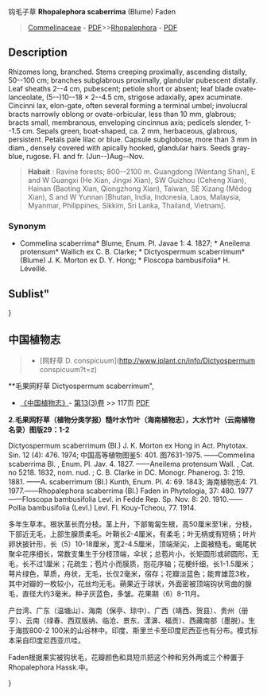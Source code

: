 钩毛子草 **Rhopalephora scaberrima** (Blume) Faden

> [Commelinaceae](http://www.iplant.cn/info/Commelinaceae?t=foc) - [PDF](http://www.iplant.cn/foc/pdf/Commelinaceae.pdf)>>[Rhopalephora](http://www.iplant.cn/info/Rhopalephora?t=foc) - [PDF](http://www.iplant.cn/foc/pdf/Rhopalephora.pdf)

## Description

Rhizomes long, branched. Stems creeping proximally, ascending distally, 50--100 cm; branches subglabrous proximally, glandular pubescent distally. Leaf sheaths 2--4 cm, pubescent; petiole short or absent; leaf blade ovate-lanceolate, (5--)10--18 × 2--4.5 cm, strigose adaxially, apex acuminate. Cincinni lax, elon-gate, often several forming a terminal umbel; involucral bracts narrowly oblong or ovate-orbicular, less than 10 mm, glabrous; bracts small, membranous, enveloping cincinnus axis; pedicels slender, 1--1.5 cm. Sepals green, boat-shaped, ca. 2 mm, herbaceous, glabrous, persistent. Petals pale lilac or blue. Capsule subglobose, more than 3 mm in diam., densely covered with apically hooked, glandular hairs. Seeds gray-blue, rugose. Fl. and fr. (Jun--)Aug--Nov.


> **Habait** : 
> Ravine forests; 800--2100 m. Guangdong (Wentang Shan), E and W Guangxi (He Xian, Jingxi Xian), SW Guizhou (Ceheng Xian), Hainan (Baoting Xian, Qiongzhong Xian), Taiwan, SE Xizang (Mêdog Xian), S and W Yunnan [Bhutan, India, Indonesia, Laos, Malaysia, Myanmar, Philippines, Sikkim, Sri Lanka, Thailand, Vietnam].

### Synonym
* Commelina scaberrima* Blume, Enum. Pl. Javae 1: 4. 1827; * Aneilema protensum* Wallich ex C. B. Clarke; * Dictyospermum scaberrimum* (Blume) J. K. Morton ex D. Y. Hong; * Floscopa bambusifolia* H. Léveillé.

## Sublist"
}
## 中国植物志

> * [网籽草  D.  conspicuum](http://www.iplant.cn/info/Dictyospermum conspicuum?t=z)


**毛果网籽草 Dictyospermum scaberrimum",



* [《中国植物志》](http://www.iplant.cn/frps)- [第13(3)卷](http://www.iplant.cn/frps/vol/13(3)) >> 117页 [PDF](http://www.iplant.cn/frps/pdf/13(3)/117.pdf)


**2.毛果网籽草（植物分类学报）糙叶水竹叶（海南植物志），大水竹叶（云南植物名录）图版29：1-2**

Dictyospermum scaberrimum (Bl.) J. K. Morton ex Hong in Act. Phytotax. Sin. 12 (4): 476. 1974; 中国高等植物图鉴5: 401. 图7631-1975. ——Commelina scaberrima Bl. , Enum. Pl. Jav. 4. 1827. ——Aneilema protensum Wall. , Cat. no 5218. 1832, nom. nud. ; C. B. Clarke in DC. Monogr. Phanerog. 3: 219. 1881. ——A. scaberrimum (Bl.) Kunth, Enum. Pl. 4: 69. 1843; 海南植物志4: 71. 1977.——Rhopalephora scaberrima (Bl.) Faden in Phytologia, 37: 480. 1977——Floscopa bambusifolia Levl. in Fedde Rep. Sp. Nov. 8: 20. 1910.——Pollia bambusifolia (Levl.) Levl. Fl. Kouy-Tcheou, 77. 1914.

多年生草本。根状茎长而分枝。茎上升，下部匍匐生根，高50厘米至1米，分枝，下部近无毛，上部生腺质柔毛。叶鞘长2-4厘米，有柔毛；叶无柄或有短柄；叶片卵状披针形，长（5）10-18厘米，宽2-4.5厘米，顶端渐尖，上面被糙毛。蝎尾状聚伞花序细长，常数支集生于分枝顶端，伞状；总苞片小，长矩圆形或卵圆形，无毛，长不过1厘米；花疏生；苞片小而膜质，抱花序轴；花梗纤细，长1-1.5厘米；萼片绿色，草质，舟状，无毛，长仅2毫米，宿存；花瓣淡蓝色；能育雄蕊3枚，其中对瓣的一枚较小，花丝均无毛。蒴果近于球状，外面密被顶端钩状弯曲的腺毛，直径大约3毫米。种子灰蓝色，多皱。花果期（6）8-11月。

产台湾、广东（温塘山）、海南（保亭、琼中）、广西（靖西、贺县）、贵州（册亨）、云南（绿春、西双版纳、临沧、景东、漾濞、福贡）、西藏南部（墨脱）。生于海拔800-2 100米的山谷林中。印度、斯里兰卡至印度尼西亚也有分布。模式标本采自印度尼西亚爪哇。

Faden根据果实被钩状毛，花瓣颜色和具短爪把这个种和另外两或三个种置于Rhopalephora Hassk.中。



}